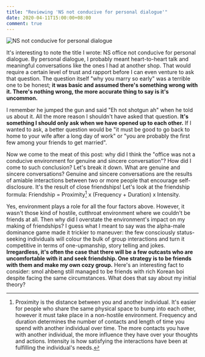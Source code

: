 ```yaml
---
title: "Reviewing 'NS not conducive for personal dialogue'"
date: 2020-04-11T15:00:00+08:00
comment: true
---
```


![NS not conducive for personal dialogue](/images/ns-not-conducive-for-personal-dialogue.png "NS not conducive for personal dialogue")
<!-- <img src="../../static/images/ns-not-conducive-for-personal-dialogue.png" alt="NS not conducive for personal dialogue" width="200" height="200" /> -->

It's interesting to note the title I wrote: NS office not conducive for personal dialogue. By personal dialogue, I probably meant heart-to-heart talk and meaningful conversations like the ones I had at another shop. That would require a certain level of trust and rapport before I can even venture to ask that question. The question itself "why you marry so early" was a terrible one to be honest; **it was basic and assumed there's something wrong with it. There's nothing wrong, the more accurate thing to say is it's uncommon.** 

I remember he jumped the gun and said "Eh not shotgun ah" when he told us about it. All the more reason I shouldn't have asked that question. **It's something I should only ask when we have opened up to each other.** If I wanted to ask, a better question would be "it must be good to go back to home to your wife after a long day of work" or "you are probably the first few among your friends to get married".

Now we come to the meat of this post: why did I think the "office was not a conducive environment for genuine and sincere conversation"? How did I come to such conclusion? Let's break it down. What are genuine and sincere conversations? Genuine and sincere conversations are the results of amiable interactions between two or more people that encourage self-disclosure. It's the result of close friendships! Let's look at the friendship formula: Friendship = Proximity[^1] x (Frequency + Duration) x Intensity. 

Yes, environment plays a role for all the four factors above. However, it wasn't those kind of hostile, cutthroat environment where we couldn't be friends at all. Then why did I overstate the environment's impact on my making of friendships? I guess what I meant to say was the alpha-male dominance game made it trickier to maneuver: the few consciously status-seeking individuals will colour the bulk of group interactions and turn it competitive in terms of one-upmanship, story telling and jokes. **Irregardless, it's often the case that there will be a few outcasts who are uncomfortable with it and seek friendship. One strategy is to be friends with them and make my own cozy group.** Here's an interesting fact to consider: smol ahbeng still managed to be friends with rich Korean boi despite facing the same circumstances. What does that say about my initial theory?

[^1]: Proximity is the distance between you and another individual. It's easier for people who share the same physical space to bump into each other, however it must take place in a non-hostile environment. Frequency and duration determines the number of contacts and length of time you spend with another individual over time. The more contacts you have with another individual, the more influence they have over your thoughts and actions. Intensity is how satisfying the interactions have been at fulfilling the individual's needs.
